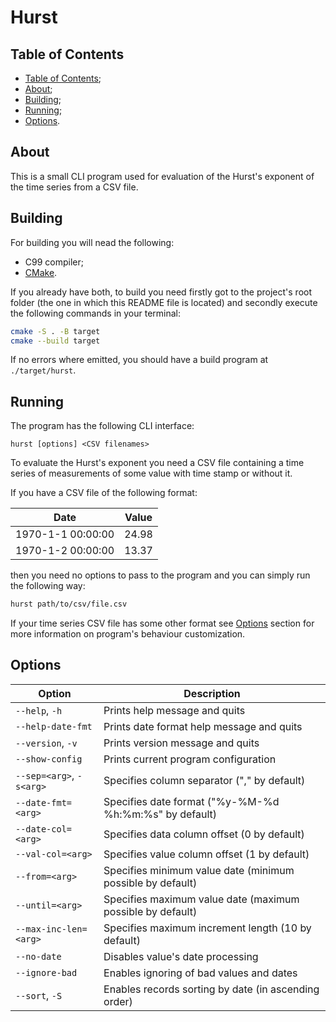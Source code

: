 # Hurst

## Table of Contents

- [Table of Contents](#table-of-contents);
- [About](#about);
- [Building](#building);
- [Running](#running);
- [Options](#options).

## About

This is a small CLI program used for evaluation of the Hurst's exponent
of the time series from a CSV file.

## Building

For building you will nead the following:

- C99 compiler;
- [CMake](https://cmake.org/).

If you already have both, to build you need firstly got to the project's root
folder (the one in which this README file is located) and secondly execute the
following commands in your terminal:

```bash
cmake -S . -B target
cmake --build target
```

If no errors where emitted, you should have a build program at `./target/hurst`.

## Running

The program has the following CLI interface:

```plaintext
hurst [options] <CSV filenames>
```

To evaluate the Hurst's exponent you need a CSV file containing a time series of
measurements of some value with time stamp or without it.

If you have a CSV file of the following format:

| Date              | Value |
|-------------------|-------|
| 1970-1-1 00:00:00 | 24.98 |
| 1970-1-2 00:00:00 | 13.37 |

then you need no options to pass to the program and you can simply run the following way:

```bash
hurst path/to/csv/file.csv
```

If your time series CSV file has some other format see [Options](#options) section
for more information on program's behaviour customization.

## Options

| Option                   | Description                                                |
|--------------------------|------------------------------------------------------------|
| `--help`, `-h`           | Prints help message and quits                              |
| `--help-date-fmt`        | Prints date format help message and quits                  |
| `--version`, `-v`        | Prints version message and quits                           |
| `--show-config`          | Prints current program configuration                       |
| `--sep=<arg>`, `-s<arg>` | Specifies column separator ("," by default)                |
| `--date-fmt=<arg>`       | Specifies date format ("%y-%M-%d %h:%m:%s" by default)     |
| `--date-col=<arg>`       | Specifies data column offset (0 by default)                |
| `--val-col=<arg>`        | Specifies value column offset (1 by default)               |
| `--from=<arg>`           | Specifies minimum value date (minimum possible by default) |
| `--until=<arg>`          | Specifies maximum value date (maximum possible by default) |
| `--max-inc-len=<arg>`    | Specifies maximum increment length (10 by default)         |
| `--no-date`              | Disables value's date processing                           |
| `--ignore-bad`           | Enables ignoring of bad values and dates                   |
| `--sort`, `-S`           | Enables records sorting by date (in ascending order)       |
